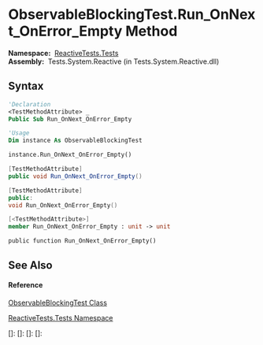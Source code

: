 # ObservableBlockingTest.Run\_OnNext\_OnError\_Empty Method

**Namespace:**  [ReactiveTests.Tests](ReactiveTests.Tests\ReactiveTests.Tests.md)  
**Assembly:**  Tests.System.Reactive (in Tests.System.Reactive.dll)

## Syntax

```vb
'Declaration
<TestMethodAttribute> _
Public Sub Run_OnNext_OnError_Empty
```

```vb
'Usage
Dim instance As ObservableBlockingTest

instance.Run_OnNext_OnError_Empty()
```

```csharp
[TestMethodAttribute]
public void Run_OnNext_OnError_Empty()
```

```c++
[TestMethodAttribute]
public:
void Run_OnNext_OnError_Empty()
```

```fsharp
[<TestMethodAttribute>]
member Run_OnNext_OnError_Empty : unit -> unit 
```

```jscript
public function Run_OnNext_OnError_Empty()
```

## See Also

#### Reference

[ObservableBlockingTest Class](ObservableBlockingTest\ObservableBlockingTest.md)

[ReactiveTests.Tests Namespace](ReactiveTests.Tests\ReactiveTests.Tests.md)

[]: 
[]: 
[]: 
[]: 
